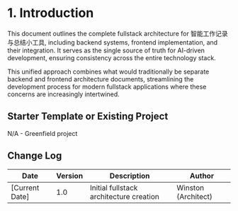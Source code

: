 # 1. Introduction

This document outlines the complete fullstack architecture for 智能工作记录与总结小工具, including backend systems, frontend implementation, and their integration. It serves as the single source of truth for AI-driven development, ensuring consistency across the entire technology stack.

This unified approach combines what would traditionally be separate backend and frontend architecture documents, streamlining the development process for modern fullstack applications where these concerns are increasingly intertwined.

## Starter Template or Existing Project
N/A - Greenfield project

## Change Log
| Date | Version | Description | Author |
|------|---------|-------------|--------|
| [Current Date] | 1.0 | Initial fullstack architecture creation | Winston (Architect) |

